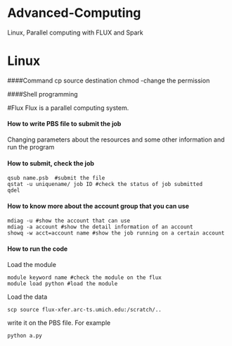 # Advanced-Computing
Linux, Parallel computing with FLUX and Spark

# Linux 
####Command
cp source destination
chmod -change the permission


####Shell programming


#Flux
Flux is a parallel computing system. 

#### How to write PBS file to submit the job
Changing parameters about the resources and some other information and run the program

#### How to submit, check the job
```
qsub name.psb  #submit the file
qstat -u uniquename/ job ID #check the status of job submitted
qdel

```

#### How to know more about the account group that you can use
```
mdiag -u #show the account that can use
mdiag -a account #show the detail information of an account
showq -w acct=account name #show the job running on a certain account

```

#### How to run the code
Load the module
```
module keyword name #check the module on the flux
module load python #load the module
```
Load the data
```
scp source flux-xfer.arc-ts.umich.edu:/scratch/..
```

write it on the PBS file. For example
```
python a.py
```

